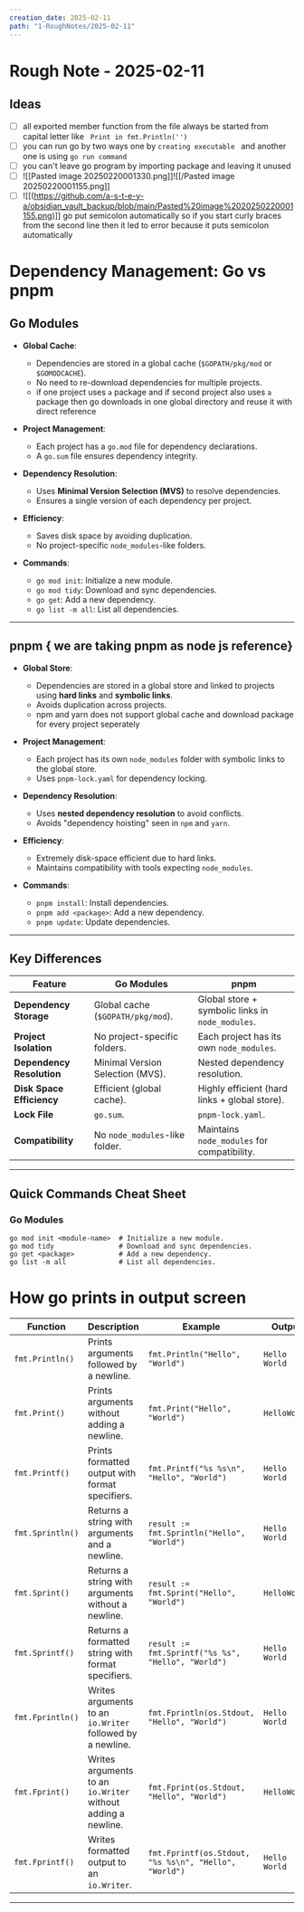 ```yaml
---
creation_date: 2025-02-11
path: "1-RoughNotes/2025-02-11"
---
```

# Rough Note - 2025-02-11

## Ideas
- [ ] all exported member function from the file always be started from capital letter like ` Print in fmt.Println('')`
- [ ] you can run go by two ways one by `creating executable ` and another one is using `go run command `
- [ ] you can't leave go program by importing package and leaving it unused
- [ ] ![[Pasted image 20250220001330.png]]![[/Pasted image 20250220001155.png]]
- [ ] ![[(https://github.com/a-s-t-e-y-a/obsidian_vault_backup/blob/main/Pasted%20image%2020250220001155.png)]]
go put semicolon automatically so if you start curly braces from the second line then it led to error because it puts semicolon automatically

# Dependency Management: Go vs pnpm

## **Go Modules**
- **Global Cache**:
  - Dependencies are stored in a global cache (`$GOPATH/pkg/mod` or `$GOMODCACHE`).
  - No need to re-download dependencies for multiple projects.
  - if one project uses `a` package and if second project also uses `a` package then go downloads in one global directory and reuse it with direct reference  

- **Project Management**:
  - Each project has a `go.mod` file for dependency declarations.
  - A `go.sum` file ensures dependency integrity.

- **Dependency Resolution**:
  - Uses **Minimal Version Selection (MVS)** to resolve dependencies.
  - Ensures a single version of each dependency per project.

- **Efficiency**:
  - Saves disk space by avoiding duplication.
  - No project-specific `node_modules`-like folders.

- **Commands**:
  - `go mod init`: Initialize a new module.
  - `go mod tidy`: Download and sync dependencies.
  - `go get`: Add a new dependency.
  - `go list -m all`: List all dependencies.

---

## **pnpm** { we are taking pnpm as node js reference}
- **Global Store**:
  - Dependencies are stored in a global store and linked to projects using **hard links** and **symbolic links**.
  - Avoids duplication across projects.
  - npm and yarn does not support global cache and download package for every project seperately

- **Project Management**:
  - Each project has its own `node_modules` folder with symbolic links to the global store.
  - Uses `pnpm-lock.yaml` for dependency locking.

- **Dependency Resolution**:
  - Uses **nested dependency resolution** to avoid conflicts.
  - Avoids "dependency hoisting" seen in `npm` and `yarn`.

- **Efficiency**:
  - Extremely disk-space efficient due to hard links.
  - Maintains compatibility with tools expecting `node_modules`.

- **Commands**:
  - `pnpm install`: Install dependencies.
  - `pnpm add <package>`: Add a new dependency.
  - `pnpm update`: Update dependencies.

---

## **Key Differences**
| Feature                     | Go Modules                                | pnpm                                      |
|-----------------------------|------------------------------------------|------------------------------------------|
| **Dependency Storage**      | Global cache (`$GOPATH/pkg/mod`).        | Global store + symbolic links in `node_modules`. |
| **Project Isolation**       | No project-specific folders.             | Each project has its own `node_modules`. |
| **Dependency Resolution**  | Minimal Version Selection (MVS).         | Nested dependency resolution.            |
| **Disk Space Efficiency**   | Efficient (global cache).                | Highly efficient (hard links + global store). |
| **Lock File**               | `go.sum`.                                | `pnpm-lock.yaml`.                        |
| **Compatibility**           | No `node_modules`-like folder.           | Maintains `node_modules` for compatibility. |


---

## **Quick Commands Cheat Sheet**

### **Go Modules**
```
go mod init <module-name>  # Initialize a new module.
go mod tidy                # Download and sync dependencies.
go get <package>           # Add a new dependency.
go list -m all             # List all dependencies.
```

# How go prints in output screen

| **Function**       | **Description**                                                                 | **Example**                                                                 | **Output**         |
|--------------------|---------------------------------------------------------------------------------|-----------------------------------------------------------------------------|--------------------|
| `fmt.Println()`    | Prints arguments followed by a newline.                                         | `fmt.Println("Hello", "World")`                                             | `Hello World`      |
| `fmt.Print()`      | Prints arguments without adding a newline.                                      | `fmt.Print("Hello", "World")`                                               | `HelloWorld`       |
| `fmt.Printf()`     | Prints formatted output with format specifiers.                                 | `fmt.Printf("%s %s\n", "Hello", "World")`                                   | `Hello World`      |
| `fmt.Sprintln()`   | Returns a string with arguments and a newline.                                  | `result := fmt.Sprintln("Hello", "World")`                                  | `Hello World`      |
| `fmt.Sprint()`     | Returns a string with arguments without a newline.                              | `result := fmt.Sprint("Hello", "World")`                                    | `HelloWorld`       |
| `fmt.Sprintf()`    | Returns a formatted string with format specifiers.                              | `result := fmt.Sprintf("%s %s", "Hello", "World")`                          | `Hello World`      |
| `fmt.Fprintln()`   | Writes arguments to an `io.Writer` followed by a newline.                       | `fmt.Fprintln(os.Stdout, "Hello", "World")`                                 | `Hello World`      |
| `fmt.Fprint()`     | Writes arguments to an `io.Writer` without adding a newline.                    | `fmt.Fprint(os.Stdout, "Hello", "World")`                                   | `HelloWorld`       |
| `fmt.Fprintf()`    | Writes formatted output to an `io.Writer`.                                      | `fmt.Fprintf(os.Stdout, "%s %s\n", "Hello", "World")`                       | `Hello World`      |

------
